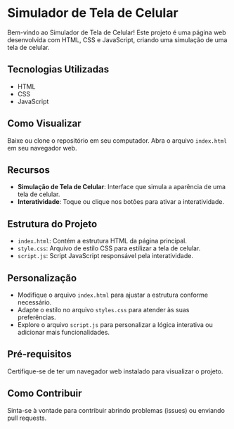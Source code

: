 # Simulador de Tela de Celular

Bem-vindo ao Simulador de Tela de Celular! Este projeto é uma página web desenvolvida com HTML, CSS e JavaScript, criando uma simulação de uma tela de celular.

## Tecnologias Utilizadas

- HTML
- CSS
- JavaScript

## Como Visualizar

Baixe ou clone o repositório em seu computador.
Abra o arquivo `index.html` em seu navegador web.

## Recursos

- **Simulação de Tela de Celular**: Interface que simula a aparência de uma tela de celular.
- **Interatividade**: Toque ou clique nos botões para ativar a interatividade.

## Estrutura do Projeto

- `index.html`: Contém a estrutura HTML da página principal.
- `style.css`: Arquivo de estilo CSS para estilizar a tela de celular.
- `script.js`: Script JavaScript responsável pela interatividade.

## Personalização

- Modifique o arquivo `index.html` para ajustar a estrutura conforme necessário.
- Adapte o estilo no arquivo `styles.css` para atender às suas preferências.
- Explore o arquivo `script.js` para personalizar a lógica interativa ou adicionar mais funcionalidades.

## Pré-requisitos

Certifique-se de ter um navegador web instalado para visualizar o projeto.

## Como Contribuir

Sinta-se à vontade para contribuir abrindo problemas (issues) ou enviando pull requests.